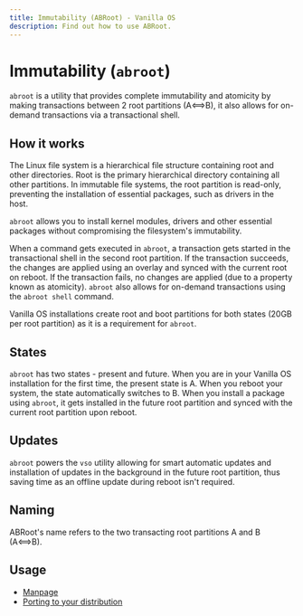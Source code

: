 ```yaml
---
title: Immutability (ABRoot) - Vanilla OS
description: Find out how to use ABRoot.
---
```


# Immutability (`abroot`)

`abroot` is a utility that provides complete immutability and atomicity by making transactions between 2 root partitions (A⟺B), it also allows for on-demand transactions via a transactional shell.

## How it works

The Linux file system is a hierarchical file structure containing root and other directories. 
Root is the primary hierarchical directory containing all other partitions.
In immutable file systems, the root partition is read-only, preventing the installation of essential packages, such as drivers in the host.

`abroot` allows you to install kernel modules, drivers and other essential packages without compromising the filesystem's immutability. 

When a command gets executed in `abroot`, a transaction gets started in the transactional shell in the second root partition. If the transaction succeeds, the changes are applied using an overlay and synced with the current root on reboot. If the transaction fails, no changes are applied (due to a property known as atomicity). `abroot` also allows for on-demand transactions using the `abroot shell` command.

Vanilla OS installations create root and boot partitions for both states (20GB per root partition) as it is a requirement for `abroot`.

## States

`abroot` has two states - present and future. When you are in your Vanilla OS installation for the first time, the present state is A. When you reboot your system, the state automatically switches to B. When you install a package using `abroot`,  it gets installed in the future root partition and synced with the current root partition upon reboot.

## Updates

`abroot` powers the `vso` utility allowing for smart automatic updates and installation of updates in the background in the future root partition, thus saving time as an offline update during reboot isn't required.

## Naming

ABRoot's name refers to the two transacting root partitions A and B (A⟺B).

## Usage

- [Manpage](/docs/ABRoot/manpage)
- [Porting to your distribution](/docs/ABRoot/porting)
